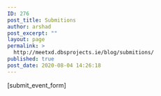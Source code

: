 ```yaml
---
ID: 276
post_title: Submitions
author: arshad
post_excerpt: ""
layout: page
permalink: >
  http://meetxd.dbsprojects.ie/blog/submitions/
published: true
post_date: 2020-08-04 14:26:18
---
```

<!-- wp:shortcode -->
[submit_event_form]
<!-- /wp:shortcode -->